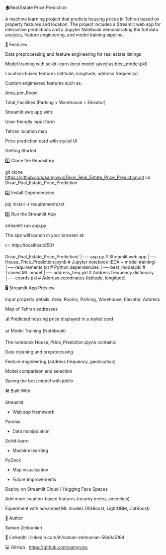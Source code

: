 🏠Real Estate Price Prediction

A machine learning project that predicts housing prices in Tehran based on property features and location.
The project includes a Streamlit web app for interactive predictions and a Jupyter Notebook demonstrating the full data analysis, feature engineering, and model training pipeline.

📌 Features

Data preprocessing and feature engineering for real estate listings

Model training with scikit-learn (best model saved as best_model.pkl)

Location-based features (latitude, longitude, address frequency)

Custom engineered features such as:

Area_per_Room

Total_Facilities (Parking + Warehouse + Elevator)

Streamlit web app with:

User-friendly input form

Tehran location map

Price prediction card with styled UI

Getting Started

1️⃣ Clone the Repository

git clone https://github.com/samyvivo/Divar_Real_Estate_Price_Prediction.git
cd Divar_Real_Estate_Price_Prediction

2️⃣ Install Dependencies

pip install -r requirements.txt

3️⃣ Run the Streamlit App

streamlit run app.py

The app will launch in your browser at:

👉 http://localhost:8501

Divar_Real_Estate_Price_Prediction/
│── app.py                     # Streamlit web app
│── House_Price_Prediction.ipynb # Jupyter notebook (EDA + model training)
│── requirements.txt           # Python dependencies
│── best_model.pkl             # Trained ML model
│── address_freq.pkl           # Address frequency dictionary
│── coords.pkl                 # Address coordinates (latitude, longitude)


🖥️ Streamlit App Preview

Input property details: Area, Rooms, Parking, Warehouse, Elevator, Address

Map of Tehran addresses

💰 Predicted housing price displayed in a styled card

📊 Model Training (Notebook)

The notebook House_Price_Prediction.ipynb contains:

Data cleaning and preprocessing

Feature engineering (address frequency, geolocation)

Model comparison and selection

Saving the best model with joblib

🛠️ Built With

Streamlit
 - Web app framework

Pandas
 - Data manipulation

Scikit-learn
 - Machine learning

PyDeck
 - Map visualization

 - Future Improvements

Deploy on Streamlit Cloud / Hugging Face Spaces

Add more location-based features (nearby metro, amenities)

Experiment with advanced ML models (XGBoost, LightGBM, CatBoost)

👤 Author

Saman Zeitounian

🔗 LinkedIn : linkedin.com/in/saman-zeitounian-56a0a5164

💻 GitHub : https://github.com/samyvivo

